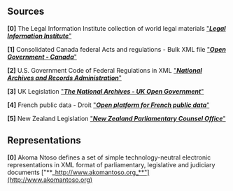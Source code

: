 ## Sources

**[0]** The Legal Information Institute collection of world legal materials ["**_Legal Information Institute_**"](https://www.law.cornell.edu/world)

**[1]** Consolidated Canada federal Acts and regulations - Bulk XML file ["**_Open Government - Canada_**"](https://open.canada.ca/data/en/dataset/ff56de85-f8b9-4719-8dff-ecf362adf0af)

**[2]** U.S. Government Code of Federal Regulations in XML ["**_National Archives and Records Administration_**"](https://catalog.data.gov/dataset/code-of-federal-regulations-in-xml)

**[3]** UK Legislation ["**_The National Archives - UK Open Government_**"](https://old.datahub.io/dataset/uk-legislation-api)

**[4]** French public data - Droit ["**_Open platform for French public data_**"](https://www.data.gouv.fr/en/search/?q=droit)

**[5]** New Zealand Legislation ["**_New Zealand Parliamentary Counsel Office_**"](https://catalogue.data.govt.nz/dataset/new-zealand-legislation)

## Representations

**[0]** Akoma Ntoso defines a set of simple technology-neutral electronic representations in XML format of parliamentary, legislative and judiciary documents ["**_http://www.akomantoso.org_**"](http://www.akomantoso.org)
